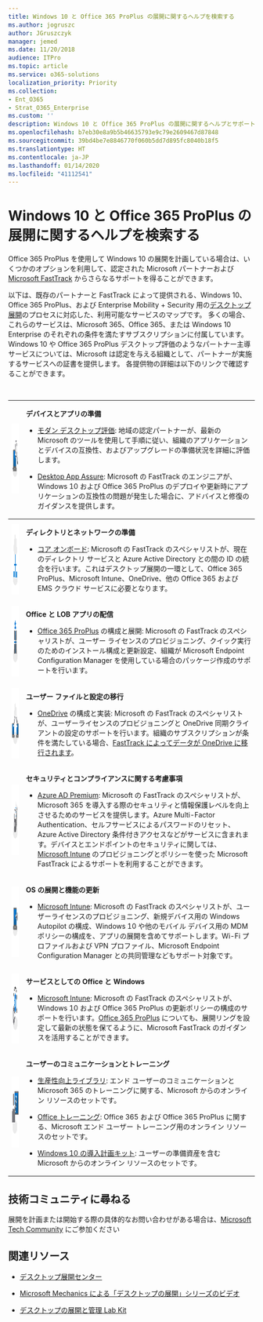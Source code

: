 ```yaml
---
title: Windows 10 と Office 365 ProPlus の展開に関するヘルプを検索する
ms.author: jogruszc
author: JGruszczyk
manager: jemed
ms.date: 11/20/2018
audience: ITPro
ms.topic: article
ms.service: o365-solutions
localization_priority: Priority
ms.collection:
- Ent_O365
- Strat_O365_Enterprise
ms.custom: ''
description: Windows 10 と Office 365 ProPlus の展開に関するヘルプとサポートを検索する場所。
ms.openlocfilehash: b7eb30e8a9b5b46635793e9c79e2609467d87848
ms.sourcegitcommit: 39bd4be7e8846770f060b5dd7d895fc8040b18f5
ms.translationtype: HT
ms.contentlocale: ja-JP
ms.lasthandoff: 01/14/2020
ms.locfileid: "41112541"
---
```

# <a name="find-help-for-your-windows-10-and-office-365-proplus-deployment"></a>Windows 10 と Office 365 ProPlus の展開に関するヘルプを検索する 

Office 365 ProPlus を使用して Windows 10 の展開を計画している場合は、いくつかのオプションを利用して、認定された Microsoft パートナーおよび [Microsoft FastTrack](https://www.microsoft.com/fasttrack) からさらなるサポートを得ることができます。

以下は、既存のパートナーと FastTrack によって提供される、Windows 10、Office 365 ProPlus、および Enterprise Mobility + Security 用の[デスクトップ展開](https://www.aka.ms/howtoshift)のプロセスに対応した、利用可能なサービスのマップです。 多くの場合、これらのサービスは、Microsoft 365、Office 365、または Windows 10 Enterprise のそれぞれの条件を満たすサブスクリプションに付属しています。 Windows 10 や Office 365 ProPlus デスクトップ評価のようなパートナー主導サービスについては、Microsoft は認定を与える組織として、パートナーが実施するサービスへの証書を提供します。 各提供物の詳細は以下のリンクで確認することができます。

<br>

<table>
<tr class="even">
<td><img src="media/desktop-deployment-center-home-media/desktop-deployment-center-home-media-3.png" alt="step 1" height="144" width="144" /></td>
<td><p><strong>デバイスとアプリの準備</strong></p>
<ul>
<li><p><a href="https://aka.ms/MDAcustomerform">モダン デスクトップ評価</a>: 地域の認定パートナーが、最新の Microsoft のツールを使用して手順に従い、組織のアプリケーションとデバイスの互換性、およびアップグレードの準備状況を詳細に評価します。</p>
<li><p><a href="https://www.aka.ms/desktopappassure">Desktop App Assure</a>: Microsoft の FastTrack のエンジニアが、Windows 10 および Office 365 ProPlus のデプロイや更新時にアプリケーションの互換性の問題が発生した場合に、アドバイスと修復のガイダンスを提供します。</p>
</ul></td>
</tr>
<tbody>
<tr class="odd">
<td><img src="media/desktop-deployment-center-home-media/desktop-deployment-center-home-media-5.png" alt="step 2" height="144" width="144" /></td>
<td><p><strong>ディレクトリとネットワークの準備</strong></p>
<ul>
<li><p><a href="https://docs.microsoft.com/fasttrack/o365-onboarding-and-migration#core">コア オンボード</a>: Microsoft の FastTrack のスペシャリストが、現在のディレクトリ サービスと Azure Active Directory との間の ID の統合を行います。これはデスクトップ展開の一環として、Office 365 ProPlus、Microsoft Intune、OneDrive、他の Office 365 および EMS クラウド サービスに必要となります。</p></li>
</ul></td>
</tr>
<tr class="even">
<td><img src="media/desktop-deployment-center-home-media/desktop-deployment-center-home-media-6.png" alt="step 3" height="144" width="144" /></td>
<td><p><strong>Office と LOB アプリの配信</strong></p>
<ul>
<li><p><a href="https://docs.microsoft.com/fasttrack/o365-onboarding-and-migration#office-365-proplus">Office 365 ProPlus</a> の構成と展開: Microsoft の FastTrack のスペシャリストが、ユーザー ライセンスのプロビジョニング、クイック実行のためのインストール構成と更新設定、組織が Microsoft Endpoint Configuration Manager を使用している場合のパッケージ作成のサポートを行います。</p></li>
</ul></td>
</tr>
<tr class="odd">
<td><img src="media/desktop-deployment-center-home-media/desktop-deployment-center-home-media-7.png" alt="step 4" height="144" width="144" /></td>
<td><p><strong>ユーザー ファイルと設定の移行</strong></p>
<ul>
<li><p><a href="https://docs.microsoft.com/fasttrack/o365-onboarding-and-migration#onedrive-for-business">OneDrive</a> の構成と実装: Microsoft の FastTrack のスペシャリストが、ユーザーライセンスのプロビジョニングと OneDrive 同期クライアントの設定のサポートを行います。組織のサブスクリプションが条件を満たしている場合、<a href="https://docs.microsoft.com/fasttrack/data-migration">FastTrack によってデータが OneDrive に移行されます</a>。</p></li>
</ul></td>
</tr>
<tr class="even">
<td><img src="media/desktop-deployment-center-home-media/desktop-deployment-center-home-media-8.png" alt="step 5" height="144" width="144" /></td>
<td><p><strong>セキュリティとコンプライアンスに関する考慮事項</strong></p>
<ul>
<li><p><a href="https://docs.microsoft.com/enterprise-mobility-security/Solutions/fasttrack-center-benefit-process-for-ems-fasttrack-responsibilities#enable-phase">Azure AD Premium</a>: Microsoft の FastTrack のスペシャリストが、Microsoft 365 を導入する際のセキュリティと情報保護レベルを向上させるためのサービスを提供します。Azure Multi-Factor Authentication、セルフサービスによるパスワードのリセット、Azure Active Directory 条件付きアクセスなどがサービスに含まれます。デバイスとエンドポイントのセキュリティに関しては、<a href="https://docs.microsoft.com/enterprise-mobility-security/Solutions/fasttrack-center-benefit-process-for-ems-fasttrack-responsibilities#enable-phase">Microsoft Intune</a> のプロビジョニングとポリシーを使った Microsoft FastTrack によるサポートを利用することができます。</p></li>
</ul></td>
</tr>
<tr class="odd">
<td><img src="media/desktop-deployment-center-home-media/desktop-deployment-center-home-media-9.png" alt="step 6" height="144" width="144" /></td>
<td><p><strong>OS の展開と機能の更新</strong></p>
<ul>
<li><p><a href="https://docs.microsoft.com/enterprise-mobility-security/Solutions/fasttrack-center-benefit-process-for-ems-fasttrack-responsibilities#enable-phase">Microsoft Intune</a>: Microsoft の FastTrack のスペシャリストが、ユーザーライセンスのプロビジョニング、新規デバイス用の Windows Autopilot の構成、Windows 10 や他のモバイル デバイス用の MDM ポリシーの構成を、アプリの展開を含めてサポートします。Wi-Fi プロファイルおよび VPN プロファイル、Microsoft Endpoint Configuration Manager との共同管理などもサポート対象です。</p></li>
</ul></td>
</tr>
<tr class="even">
<td><img src="media/desktop-deployment-center-home-media/desktop-deployment-center-home-media-10.png" alt="step 7" height="144" width="144" /></td>
<td><p><strong>サービスとしての Office と Windows</strong></p>
<ul>
<li><p><a href="https://docs.microsoft.com/enterprise-mobility-security/Solutions/fasttrack-center-benefit-process-for-ems-fasttrack-responsibilities">Microsoft Intune</a>: Microsoft の FastTrack のスペシャリストが、Windows 10 および Office 365 ProPlus の更新ポリシーの構成のサポートを行います。<a href="https://docs.microsoft.com/fasttrack/o365-onboarding-and-migration#office-365-proplus">Office 365 ProPlus</a> についても、展開リングを設定して最新の状態を保てるように、Microsoft FastTrack のガイダンスを活用することができます。</p></li>
</ul></td>
</tr>
<tr class="odd">
<td><img src="media/desktop-deployment-center-home-media/desktop-deployment-center-home-media-11.png" alt="step 8" height="144" width="144" /></td>
<td><p><strong>ユーザーのコミュニケーションとトレーニング</strong></p>
<ul>
<li><p><a href="https://www.microsoft.com/microsoft-365/success/productivitylibrary/quickly-and-easily-transform-new-devices?rtc=2">生産性向上ライブラリ</a>: エンド ユーザーのコミュニケーションと Microsoft 365 のトレーニングに関する、Microsoft からのオンライン リソースのセットです。</p></li>
<li><p><a href="https://www.office.com/training">Office トレーニング</a>: Office 365 および Office 365 ProPlus に関する、Microsoft エンド ユーザー トレーニング用のオンライン リソースのセットです。</p></li>
<li><p><a href="https://info.microsoft.com/Windows10AdoptionPlanningKit.html">Windows 10 の導入計画キット</a>: ユーザーの準備資産を含む Microsoft からのオンライン リソースのセットです。</p></li>
</ul></td>
</tr>
</tbody>
</table>

## <a name="ask-the-tech-community"></a>**技術コミュニティに尋ねる**

展開を計画または開始する際の具体的なお問い合わせがある場合は、[Microsoft Tech Community](https://techcommunity.microsoft.com) にご参加ください

## <a name="related-resources"></a>**関連リソース**

  - [デスクトップ展開センター](https://www.aka.ms/howtoshift)

  - [Microsoft Mechanics による「デスクトップの展開」シリーズのビデオ](https://www.aka.ms/watchhowtoshift)

  - [デスクトップの展開と管理 Lab Kit](https://aka.ms/howtoshiftlabs)
